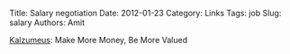 Title: Salary negotiation
Date: 2012-01-23
Category: Links
Tags: job
Slug: salary
Authors: Amit

[Kalzumeus][url]: Make More Money, Be More Valued

[url]: http://www.kalzumeus.com/2012/01/23/salary-negotiation/